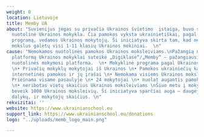 ```yaml
---
weight: 0
location: Lietuvoje
title: Memby UA
about: "Suvienijus jėgas su privačia Ukrainos švietimo  įstaiga, buvo skubiai įkurta
  nuotolinė Ukrainos mokykla. Čia pamokos vyksta ukrainietiškai, pagal Ukrainos švietimo
  programą, vedamos Ukrainos mokytojų. Ši iniciatyva skirta tam, kad nemokamai  tęsti
  mokslus galėtų visi 1-11 klasių Ukrainos mokiniai.  \n"
cause: "Nemokamos nuotolinės pamokos Ukrainos moksleiviams.\nPažangią nuotolinių mokymų
  platformą Ukrainos mokyklai suteikė „Digiklasė“/„Memby“ – pažangiausia Europoje
  nuotolinės mokymosi platforma.  \n• Mokyklinė programa pagal Ukrainos švietimo sistemą
  \n• Privačių mokyklų mokytojai iš Ukrainos \n• Pamokos ukrainiečių kalba \n• Įtraukiančios
  internetinės pamokos ir jų įrašai \n• Nemokama visiems Ukrainos moksleiviams \n•
  Prieinama visame pasaulyje \n• 24 mokytojai \n• nuolat augantis pamokų skaičius
  \n• neribotas vietų skaičius Ukrainos moksleiviams \nŠiuo metu į mokyklą jau užsiregistravo
  beveik 1000 Ukrainos moksleivių. Ši iniciatyva sparčiai auga – daugėja ir mokomų
  dalykų, ir mokytojų skaičius. \n"
rekvizitai: ''
website: https://www.ukrainianschool.eu
support_link: https://www.ukrainianschool.eu/donations
logo: "../uploads/memb_logo_main.png"

---
```

